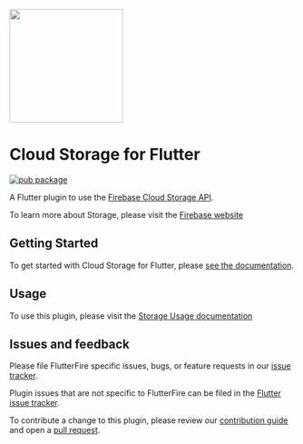 [<img src="https://raw.githubusercontent.com/firebase/flutterfire/master/resources/flutter_favorite.png" width="200" />](https://flutter.dev/docs/development/packages-and-plugins/favorites)

# Cloud Storage for Flutter
[![pub package](https://img.shields.io/pub/v/firebase_storage.svg)](https://pub.dev/packages/firebase_storage)

A Flutter plugin to use the [Firebase Cloud Storage API](https://firebase.google.com/docs/storage/).

To learn more about Storage, please visit the [Firebase website](https://firebase.google.com/products/storage)

## Getting Started

To get started with Cloud Storage for Flutter, please [see the documentation](https://firebase.flutter.dev/docs/storage/overview).

## Usage

To use this plugin, please visit the [Storage Usage documentation](https://firebase.google.com/docs/storage/flutter/create-reference)

## Issues and feedback

Please file FlutterFire specific issues, bugs, or feature requests in our [issue tracker](https://github.com/firebase/flutterfire/issues/new).

Plugin issues that are not specific to FlutterFire can be filed in the [Flutter issue tracker](https://github.com/flutter/flutter/issues/new).

To contribute a change to this plugin,
please review our [contribution guide](https://github.com/firebase/flutterfire/blob/master/CONTRIBUTING.md)
and open a [pull request](https://github.com/firebase/flutterfire/pulls).

